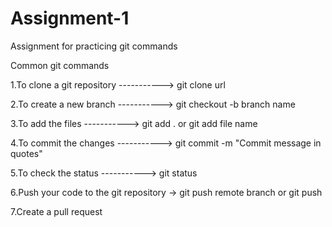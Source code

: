 # Assignment-1
Assignment for practicing git commands

Common git commands

1.To clone a git repository -----------> git clone url

2.To create a new branch -----------> git checkout -b branch name

3.To add the files -----------> git add . or git add file name

4.To commit the changes -----------> git commit -m "Commit message in quotes"

5.To check the status -----------> git status

6.Push your code to the git repository -> git push remote branch or git push

7.Create a pull request
